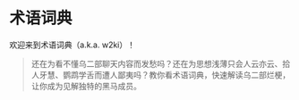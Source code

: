 # 术语词典

欢迎来到术语词典（a.k.a. w2ki）！

> 还在为看不懂乌二部聊天内容而发愁吗？还在为思想浅薄只会人云亦云、拾人牙慧、鹦鹉学舌而遭人鄙夷吗？教你看术语词典，快速解读乌二部烂梗，让你成为见解独特的黑马成员。
